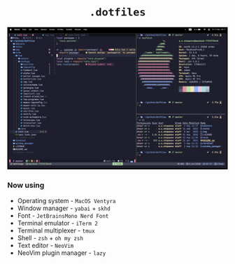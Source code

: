 <h1 align="center">
    <code>.dotfiles</code>
</h1>

![example](img/example.png)

### Now using

- Operating system - `MacOS Ventyra`
- Window manager - `yabai` + `skhd`
- Font - `JetBrainsMono Nerd Font`
- Terminal emulator - `iTerm 2`
- Terminal multiplexer - `tmux`
- Shell - `zsh` + `oh my zsh`
- Text editor - `NeoVim`
- NeoVim plugin manager - `lazy`
